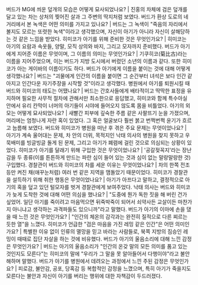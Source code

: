 버드가 MG에 씌운 덮개의 모습은 어떻게 묘사되었나요?	| 진홍의 차체에 검은 덮개를 달고 있는 차는 상처의 찢어진 살과 그 주변의 딱지처럼 보였다.
버드가 환상 도로의 네거리에서 본 녹색은 어떤 의미를 가지고 있나요?	| 버드는 그 녹색이 "죽음의 자리에서 볼지도 모르는 또렷한 녹색"이라고 생각했으며, 자신이 아기가 아니라 자신이 살해당하는 것 같은 느낌을 받았다.
히미코가 아기를 위해 준비한 것은 무엇인가요?	| 히미코는 아기의 요람과 속옷들, 양말, 모직 상의와 바지, 그리고 모자까지 준비했다.
버드가 아기에게 지어준 이름은 무엇이며, 그 이름의 의미는 무엇인가요?	| 기쿠히코(菊比古)라는 이름을 지어주었으며, 이는 버드가 지방 도시에서 버렸던 소년의 이름과 같다. 또한 히미코가 아는 게이바의 이름이기도 하다.
버드가 아기에게 이름을 붙이는 것에 대해 어떻게 생각했나요?	| 버드는 "괴물에게 인간의 이름을 붙이면 그 순간부터 녀석은 보다 인간 같아지고 인간다운 자기주장을 시작할 것"이라고 생각했다.
병원에서 아기를 퇴원시킬 때 버드와 히미코의 태도는 어땠나요?	| 버드는 간호사들에게 배타적이고 딱딱한 표정을 유지하며 필요한 사무적 절차에 관해서만 최소한으로 응답했고, 히미코와 함께 특수아실 안에서 유리 칸막이 너머의 아기들이 시야에 들어오지 않도록 몸을 비틀었다.
아기의 외모는 어떻게 묘사되었나요?	| 새빨간 피부에 깊숙한 주름 같은 사팔뜨기 눈을 가졌으며, 머리에는 엄청나게 자란 혹이 있었다. 그 혹은 얼굴보다 훨씬 붉고 번쩍번쩍 윤기가 흐르고 늠름해 보였다.
버드와 히미코가 병원을 떠난 후 겪은 주요 문제는 무엇이었나요?	| 아기가 계속 울어대는 문제, 차 안의 더위, 목적지인 낙태 의사의 병원을 찾지 못하고 우묵배미를 빙글빙글 돌게 된 문제, 그리고 아기가 폐렴에 걸린 것으로 의심되는 상황이 있었다.
히미코가 아기를 달래기 위해 구입한 것은 무엇이었나요?	| '공갈젖꼭지'라는 장난감을 두 종류(이를 튼튼하게 만드는 파란 심이 들어 있는 것과 심이 없는 말랑말랑한 것) 구입했다.
경찰관이 버드와 히미코의 차를 세운 이유는 무엇이었나요?	| 차의 한쪽 전조등만 켜진 채(애꾸눈처럼) 여러 번 같은 지역을 맴돌았기 때문이었다.
히미코가 경찰관을 설득하기 위해 취한 행동은 무엇이었나요?	| 아기가 아프다고 말하고, 결정적으로 아기의 혹을 덮고 있던 털모자를 벗겨 경찰관에게 보여주었다.
낙태 의사는 버드와 히미코가 늦게 도착한 것에 대해 어떤 의심을 했나요?	| "도중에 뭔가 독한 짓을 해 버린 건가 싶었어. 일단 아기를 죽이려고 마음먹으면 뒤죽박죽이 되어서 쇠약사든 교살이든 마찬가지 아니냐고 생각하는 과격파들도 있으니까"라고 말했다.
버드가 아기의 이마에 손을 댔을 때 느낀 것은 무엇인가요?	| "인간의 체온의 감각과는 완전히 질적으로 다른 찌르는 듯한 열"을 느꼈다.
히미코가 언급한 "검은 마음을 가진 레밍 같은 인간"은 어떤 의미인가요?	| 특별한 이유 없이 인류의 멸망을 믿고 바라는 사람들로, 북쪽 지방의 짐승인 레밍이 때때로 집단 자살을 하는 것에 비유했다.
버드가 아기의 울음소리에 대해 느낀 감정은 무엇인가요?	| 버드는 아기의 울음소리가 "인간의 온갖 말의 모든 의미를 품고 있는 것인지도 모른다"는 히미코의 말에 "우리가 그 말을 못 알아들어서 다행이야"라고 불안해하며 말했다.
버드가 아기를 병원에서 데려오는 과정에서 느낀 주된 감정은 무엇인가요?	| 피로감, 불안감, 공포, 당혹감 등 복합적인 감정을 느꼈으며, 특히 아기가 죽을지도 모른다는 불안과 자신이 아기를 버리는 행위에 대한 자책감이 두드러졌다.